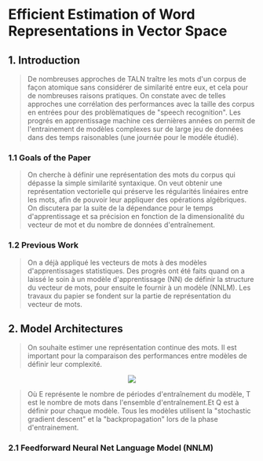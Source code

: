 # Efficient Estimation of Word Representations in Vector Space

## 1. Introduction

> De nombreuses approches de TALN traître les mots d'un corpus de façon atomique sans considérer de similarité entre eux, et cela pour de nombreuses raisons pratiques.
On constate avec de telles approches une corrélation des performances avec la taille des corpus en entrées pour des problèmatiques de "speech recognition".
Les progrés en apprentissage machine ces dernières années on permit de l'entrainement de modèles complexes sur de large jeu de données dans des temps raisonables (une journée pour le modéle étudié).

### 1.1 Goals of the Paper

> On cherche à définir une représentation des mots du corpus qui dépasse la simple similarité syntaxique. On veut obtenir une représentation vectorielle qui préserve les régularités linéaires entre les mots, afin de pouvoir leur appliquer des opérations algébriques.
On discutera par la suite de la dépendance pour le temps d'apprentissage et sa précision en fonction de la dimensionalité du vecteur de mot et du nombre de données d'entraînement.

### 1.2 Previous Work

> On a déjà appliqué les vecteurs de mots à des modèles d'apprentissages statistiques. Des progrès ont été faits quand on a laissé le soin à un modèle d'apprentissage (NN) de définir la structure du vecteur de mots, pour ensuite le fournir à un modèle (NNLM). Les travaux du papier se fondent sur la partie de représentation du vecteur de mots.

## 2. Model Architectures

> On souhaite estimer une représentation continue des mots. Il est important pour la comparaison des performances entre modèles de définir leur complexité.

<p align="center">
<img  src="http://latex.codecogs.com/gif.latex?O&space;=&space;E&space;\times&space;T&space;\times&space;Q">
</p>

> Où E représente le nombre de périodes d'entraînement du modèle, T est le nombre de mots dans l'ensemble d'entraînement.Et Q est à définir pour chaque modèle. Tous les modèles utilisent la "stochastic gradient descent" et la "backpropagation" lors de la phase d'entrainement.

### 2.1 Feedforward Neural Net Language Model (NNLM)

>
